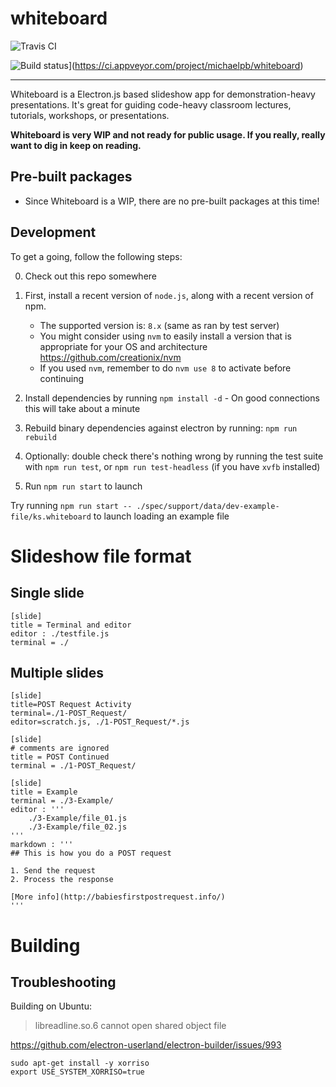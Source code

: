 # whiteboard

![Travis CI](https://travis-ci.org/michaelpb/whiteboard.svg?branch=master)

![Build status](https://ci.appveyor.com/api/projects/status/kecjxg5h613ivbwd?svg=true)](https://ci.appveyor.com/project/michaelpb/whiteboard)

-------------------------

Whiteboard is a Electron.js based slideshow app for demonstration-heavy
presentations. It's great for guiding code-heavy classroom lectures, tutorials,
workshops, or presentations.

**Whiteboard is very WIP and not ready for public usage. If you really, really want
to dig in keep on reading.**


## Pre-built packages

- Since Whiteboard is a WIP, there are no pre-built packages at this time!

## Development

To get a going, follow the following steps:

0. Check out this repo somewhere

1. First, install a recent version of `node.js`, along with a recent version of
npm.
    - The supported version is: `8.x` (same as ran by test server)
    - You might consider using `nvm` to easily install a version that is
      appropriate for your OS and architecture
      https://github.com/creationix/nvm
    - If you used `nvm`, remember to do `nvm use 8` to activate before
      continuing

2. Install dependencies by running `npm install -d` - On good connections this
will take about a minute

3. Rebuild binary dependencies against electron by running: `npm run rebuild`

3. Optionally: double check there's nothing wrong by running the test suite
with `npm run test`, or `npm run test-headless` (if you have `xvfb` installed)

4. Run `npm run start` to launch

Try running
`npm run start -- ./spec/support/data/dev-example-file/ks.whiteboard`
to launch loading an example file

# Slideshow file format

## Single slide

```
[slide]
title = Terminal and editor
editor : ./testfile.js
terminal = ./
```


## Multiple slides

```
[slide]
title=POST Request Activity
terminal=./1-POST_Request/
editor=scratch.js, ./1-POST_Request/*.js

[slide]
# comments are ignored
title = POST Continued
terminal = ./1-POST_Request/

[slide]
title = Example
terminal = ./3-Example/
editor : '''
    ./3-Example/file_01.js
    ./3-Example/file_02.js
'''
markdown : '''
## This is how you do a POST request

1. Send the request
2. Process the response

[More info](http://babiesfirstpostrequest.info/)
'''
```


# Building


## Troubleshooting

Building on Ubuntu:
> libreadline.so.6 cannot open shared object file

https://github.com/electron-userland/electron-builder/issues/993

```
sudo apt-get install -y xorriso
export USE_SYSTEM_XORRISO=true
```

